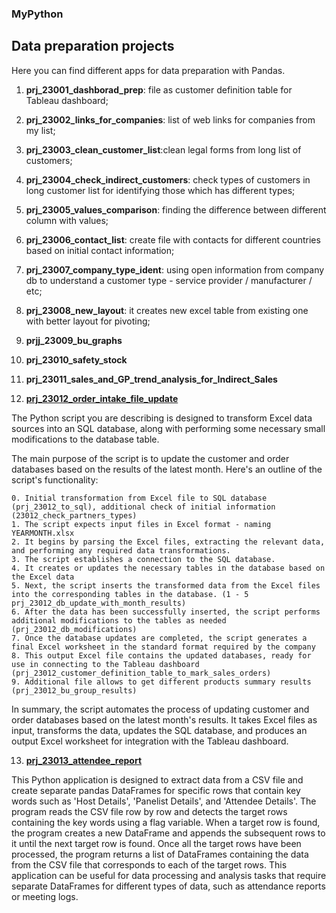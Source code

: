 ### MyPython

## Data preparation projects

Here you can find different apps for data preparation with Pandas.

1. **prj_23001_dashborad_prep**: file as customer definition table for Tableau dashboard;

2. **prj_23002_links_for_companies**: list of web links for companies from my list;

3. **prj_23003_clean_customer_list**:clean legal forms from long list of customers;

4. **prj_23004_check_indirect_customers**: check types of customers in long customer list for identifying those which has different types;

5. **prj_23005_values_comparison**: finding the difference between different column with values;

6. **prj_23006_contact_list**: create file with contacts for different countries based on initial contact information;

7. **prj_23007_company_type_ident**: using open information from company db to understand a customer type - service provider / manufacturer / etc;

8. **prj_23008_new_layout**: it creates new excel table from existing one with better layout for pivoting;

9. **prjj_23009_bu_graphs**

10. **prj_23010_safety_stock**

11. **prj_23011_sales_and_GP_trend_analysis_for_Indirect_Sales**

12. [**prj_23012_order_intake_file_update**](https://github.com/alexey198631/data_preps/tree/main/prj_23012_order_intake_file_update)

The Python script you are describing is designed to transform Excel data sources into an SQL database, along with performing some necessary 
small modifications to the database table. 

The main purpose of the script is to update the customer and order databases based on the results of the latest month. 
Here's an outline of the script's functionality:

    0. Initial transformation from Excel file to SQL database (prj_23012_to_sql), additional check of initial information (23012_check_partners_types)
    1. The script expects input files in Excel format - naming YEARMONTH.xlsx
    2. It begins by parsing the Excel files, extracting the relevant data, and performing any required data transformations.
    3. The script establishes a connection to the SQL database.
    4. It creates or updates the necessary tables in the database based on the Excel data 
    5. Next, the script inserts the transformed data from the Excel files into the corresponding tables in the database. (1 - 5 prj_23012_db_update_with_month_results)
    6. After the data has been successfully inserted, the script performs additional modifications to the tables as needed (prj_23012_db_modifications)
    7. Once the database updates are completed, the script generates a final Excel worksheet in the standard format required by the company 
    8. This output Excel file contains the updated databases, ready for use in connecting to the Tableau dashboard (prj_23012_customer_definition_table_to_mark_sales_orders)
    9. Additional file allows to get different products summary results (prj_23012_bu_group_results)

In summary, the script automates the process of updating customer and order databases based on the latest month's results. 
It takes Excel files as input, transforms the data, updates the SQL database, and produces an output Excel worksheet for integration with the Tableau dashboard.

13. [**prj_23013_attendee_report**](https://github.com/alexey198631/data_preps/tree/main/prj_23013_attendee_report)

This Python application is designed to extract data from a CSV file and create separate pandas DataFrames 
for specific rows that contain key words such as 'Host Details', 'Panelist Details', and 'Attendee Details'. 
The program reads the CSV file row by row and detects the target rows containing the key words using a flag variable. 
When a target row is found, the program creates a new DataFrame and appends the subsequent rows to it until the next 
target row is found. Once all the target rows have been processed, the program returns a list of 
DataFrames containing the data from the CSV file that corresponds to each of the target rows. This application 
can be useful for data processing and analysis tasks that require separate DataFrames for different types of data, 
such as attendance reports or meeting logs.
